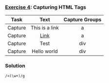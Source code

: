 ### [Exercise 4](https://regexone.com/problem/matching_html): Capturing HTML Tags

| Task    |                  Text                   | Capture Groups |
| ------- | :-------------------------------------: | :------------: |
| Capture |          <a>This is a link</a>          |       a        |
| Capture | <a href='https://regexone.com'>Link</a> |       a        |
| Capture |   <div class='test_style'>Test</div>    |      div       |
| Capture |   <div>Hello <span>world</span></div>   |      div       |

### Solution

```
/<(\w+)/g
```
